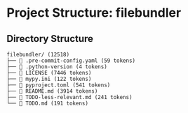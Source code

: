 # Project Structure: filebundler
## Directory Structure
```
filebundler/ (12518)
├── 📄 .pre-commit-config.yaml (59 tokens)
├── 📄 .python-version (4 tokens)
├── 📄 LICENSE (7446 tokens)
├── 📄 mypy.ini (122 tokens)
├── 📄 pyproject.toml (541 tokens)
├── 📄 README.md (3914 tokens)
├── 📄 TODO-less-relevant.md (241 tokens)
└── 📄 TODO.md (191 tokens)
```
